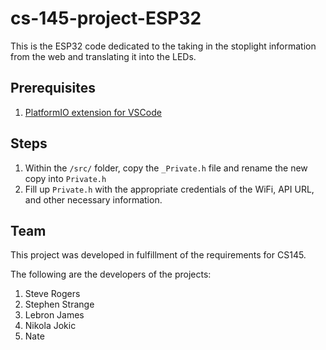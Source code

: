 # cs-145-project-ESP32
This is the ESP32 code dedicated to the taking in the stoplight information from the web and translating it into the LEDs.

## Prerequisites
1. [PlatformIO extension for VSCode](https://platformio.org/install/ide?install=vscode)

## Steps
1. Within the `/src/` folder, copy the `_Private.h` file and rename the new copy into `Private.h`
2. Fill up `Private.h` with the appropriate credentials of the WiFi, API URL, and other necessary information.

## Team
This project was developed in fulfillment of the requirements for CS145.

The following are the developers of the projects:
1. Steve Rogers
2. Stephen Strange
3. Lebron James
4. Nikola Jokic
5. Nate
